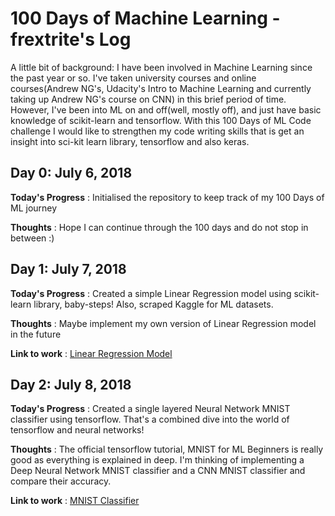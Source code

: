 # 100 Days of Machine Learning - frextrite's Log

A little bit of background: I have been involved in Machine Learning since the past year or so. I've taken university courses and online courses(Andrew NG's, Udacity's Intro to Machine Learning and currently taking up Andrew NG's course on CNN) in this brief period of time. However, I've been into ML on and off(well, mostly off), and just have basic knowledge of scikit-learn and tensorflow. With this 100 Days of ML Code challenge I would like to strengthen my code writing skills that is get an insight into sci-kit learn library, tensorflow and also keras.

## Day 0: July 6, 2018
 
**Today's Progress** : Initialised the repository to keep track of my 100 Days of ML journey

**Thoughts** : Hope I can continue through the 100 days and do not stop in between :)

## Day 1: July 7, 2018
 
**Today's Progress** : Created a simple Linear Regression model using scikit-learn library, baby-steps! Also, scraped Kaggle for ML datasets.

**Thoughts** : Maybe implement my own version of Linear Regression model in the future

**Link to work** : [Linear Regression Model](https://github.com/frextrite/100-Days-of-ML-Code/tree/master/Day%201)

## Day 2: July 8, 2018
 
**Today's Progress** : Created a single layered Neural Network MNIST classifier using tensorflow. That's a combined dive into the world of tensorflow and neural networks!

**Thoughts** : The official tensorflow tutorial, MNIST for ML Beginners is really good as everything is explained in deep. I'm thinking of implementing a Deep Neural Network MNIST classifier and a CNN MNIST classifier and compare their accuracy.

**Link to work** : [MNIST Classifier](https://github.com/frextrite/100-Days-of-ML-Code/tree/master/Day%201)
